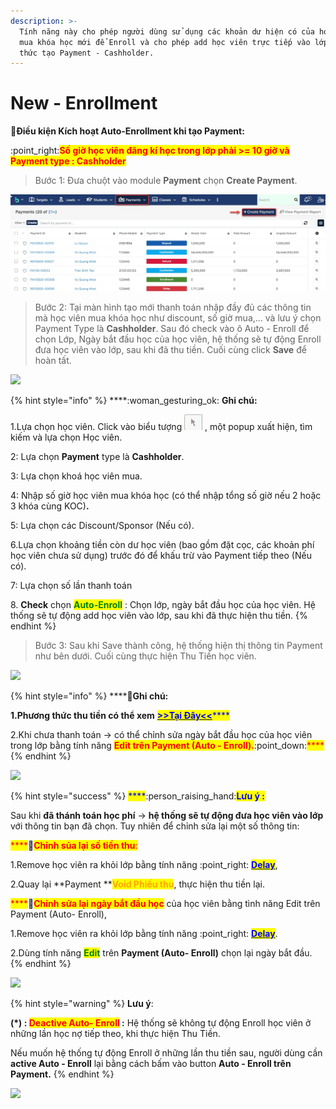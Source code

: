 ```yaml
---
description: >-
  Tính năng này cho phép người dùng sử dụng các khoản dư hiện có của học viên để
  mua khóa học mới để Enroll và cho phép add học viên trực tiếp vào lớp qua cách
  thức tạo Payment - Cashholder.
---
```


# New - Enrollment

:tada:**Điều kiện Kích hoạt Auto-Enrollment khi tạo Payment:**&#x20;

:point\_right:<mark style="color:red;">**Số giờ học viên đăng kí học trong lớp phải >= 10 giờ và Payment type : Cashholder**</mark>

> Bước 1: Đưa chuột vào module **Payment** chọn **Create Payment**.

![](../.gitbook/assets/payment1.jpg)

> Bước 2:&#x20;
> Tại màn hình tạo mới thanh toán nhập đầy đủ các thông tin mà học viên mua khóa học như discount, số giờ mua,... và lưu ý chọn Payment Type là **Cashholder**. Sau đó check vào ô Auto - Enroll để chọn Lớp, Ngày bắt đầu học của học viên, hệ thống sẽ tự động Enroll đưa học viên vào lớp, sau khi đã thu tiền. Cuối cùng click **Save** để hoàn tất.

![](../.gitbook/assets/New\_Auto1.png)

{% hint style="info" %}
****:woman\_gesturing\_ok: **Ghi chú:**

1.Lựa chọn học viên.&#x20;
Click vào biểu tượng <img src="../.gitbook/assets/Enroll4.png" alt="" data-size="line"> , một popup xuất hiện, tìm kiếm và lựa chọn Học viên.

2: Lựa chọn **Payment** type là **Cashholder**.

3: Lựa chọn khoá học viên mua.

4: Nhập số giờ học viên mua khóa học (có thể nhập tổng số giờ nếu 2 hoặc 3 khóa cùng KOC)**.**

5: Lựa chọn các Discount/Sponsor (Nếu có).

6.Lựa chọn khoảng tiền còn dư học viên (bao gồm đặt cọc, các khoản phí học viên chưa sử dụng) trước đó để khấu trừ vào Payment tiếp theo (Nếu có).

7: Lựa chọn số lần thanh toán

8\. **Check** chọn <mark style="color:green;">**Auto-Enroll**</mark> : Chọn lớp, ngày bắt đầu học của học viên. Hệ thống sẽ tự động add học viên vào lớp, sau khi đã thực hiện thu tiền.
{% endhint %}

> Bước 3: Sau khi Save thành công, hệ thống hiện thị thông tin Payment như bên dưới. Cuối cùng thực hiện Thu Tiền học viên.

![](../.gitbook/assets/New\_Auto2.png)

{% hint style="info" %}
****:tada:**Ghi chú:**

**1.Phương thức thu tiền có thể xem** [<mark style="color:blue;">**>>Tại Đây<<**</mark>](https://help.dotb.vn/quan-li-dang-ki-hoc-va-thu-tien/quan-li-thanh-toan#thanh-toan-cho-payment)<mark style="color:blue;">****</mark>

2.Khi chưa thanh toán -> có thể chỉnh sửa ngày bắt đầu học của học viên trong lớp bằng tính năng <mark style="color:red;">**Edit trên Payment (Auto - Enroll).**</mark>:point\_down:<mark style="color:red;">****</mark>
{% endhint %}

![](../.gitbook/assets/newauto\_3.png)

{% hint style="success" %}
<mark style="color:blue;">****</mark>:person\_raising\_hand:<mark style="color:blue;">**Lưu ý :**</mark>&#x20;

Sau khi **đã thánh toán học phí** -> **hệ thống sẽ tự động đưa học viên vào lớp** với thông tin bạn đã chọn. Tuy nhiên để chỉnh sửa lại một số thông tin:

<mark style="color:red;">****</mark>:clap:<mark style="color:red;">**Chỉnh sủa lại số tiền thu**</mark><mark style="color:red;">:</mark>&#x20;

1.Remove học viên ra khỏi lớp bằng tính năng :point\_right: [<mark style="color:blue;">**Delay**</mark>](bao-luu-xoa-hoc-vien.md),&#x20;

2.Quay lại **Payment **<mark style="color:orange;">**Void Phiếu thu**</mark>, thực hiện thu tiền lại.

<mark style="color:red;">****</mark>:clap:<mark style="color:red;">**Chỉnh sửa lại ngày bắt đầu học**</mark> của học viên bằng tình năng Edit trên Payment (Auto- Enroll),&#x20;

1.Remove học viên ra khỏi lớp bằng tính năng :point\_right: [<mark style="color:blue;">**Delay**</mark>](bao-luu-xoa-hoc-vien.md).

2.Dùng tính năng <mark style="color:green;">**Edit**</mark> trên **Payment **<mark style="color:green;">**(Auto- Enroll)**</mark> chọn lại ngày bắt đầu.
{% endhint %}

![](../.gitbook/assets/newauto\_3.png)

{% hint style="warning" %}
**Lưu ý**:&#x20;

**(\*) : **<mark style="color:red;">**Deactive Auto- Enroll**</mark>** :** Hệ thống sẽ không tự động Enroll học viên ở những lần học nợ tiếp theo, khi thực hiện Thu Tiền.

Nếu muốn hệ thống tự động Enroll ở những lần thu tiền sau, người dùng cần **active Auto - Enroll** lại bằng cách bấm vào button **Auto - Enroll trên Payment.**
{% endhint %}

![](../.gitbook/assets/eidt\_auto.png)

